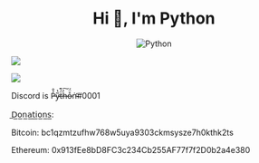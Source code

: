 <h1 align="center">Hi 👋, I'm Python</h1>
<p align="center"> <img src="https://komarev.com/ghpvc/?username=Python-22" alt="Python" /> </p>

<p align="left"><img align="center" src="https://github-readme-stats.vercel.app/api?username=Python-22&show_icons=true&icon_color=805AD5&text_color=666666&bg_color=ffffff00&hide_title=true&include_all_commits=true&count_private=true&hide_border=false&hide=contribs)"></p>

<p align="left"><img align="center" src="https://github-readme-stats.vercel.app/api/top-langs/?username=Python-22&show_icons=true&icon_color=805AD5&text_color=666666&bg_color=ffffff00&hide_title=true&include_all_commits=true&count_private=true&hide_border=false&hide=contribs)"></p>

<p align="left"> Discord is P̵̉̐y̷͂̔ẗ̶́͊h̶̓͠o̶̊̈́ṅ̵̛#0001 </p>
<p align="left"> ̲𝖣̲𝗈̲𝗇̲𝖺̲𝗍̲𝗂̲𝗈̲𝗇̲𝗌̲:</p>
<p align="left"> Bitcoin: bc1qzmtzufhw768w5uya9303ckmsysze7h0kthk2ts </p>
<p align="left"> Ethereum: 0x913fEe8bD8FC3c234Cb255AF77f7f2D0b2a4e380 </p>
